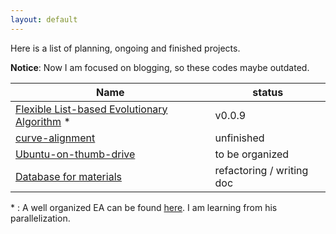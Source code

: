 ```yaml
---
layout: default
---
```


Here is a list of planning, ongoing and finished projects.

**Notice**: Now I am focused on blogging, so these codes maybe outdated.

| Name                                                         | status                    |
| ------------------------------------------------------------ | ------------------------- |
| [Flexible List-based Evolutionary Algorithm](https://github.com/yk-liu/flea) * | v0.0.9                    |
| [curve-alignment](https://github.com/yk-liu/curve-alignment) | unfinished                |
| [Ubuntu-on-thumb-drive](https://github.com/yk-liu/Ubuntu-on-thumb-drive) | to be organized           |
| [Database for materials](https://github.com/yk-liu/database) | refactoring / writing doc |

\* : A well organized EA can be found [here](https://github.com/PytLab/gaft). I am learning from his parallelization.